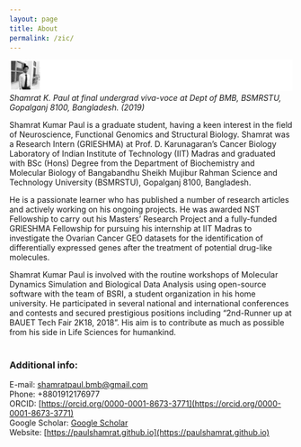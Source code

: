 ```yaml
---
layout: page
title: About
permalink: /zic/
---
```


![Shamrat Kumar Paul at Pathology Lab, CVASU. March 2019.](/images/shamrat-bmb-dept.svg)
*Shamrat K. Paul at final undergrad viva-voce at  Dept of BMB, BSMRSTU, Gopalganj 8100, Bangladesh. (2019)*


Shamrat Kumar Paul is a graduate student, having a keen interest in the field of Neuroscience, Functional Genomics and Structural Biology. Shamrat was a Research Intern (GRIESHMA) at Prof. D. Karunagaran’s Cancer Biology Laboratory of Indian Institute of Technology (IIT) Madras and graduated with BSc (Hons) Degree from the Department of Biochemistry and Molecular Biology of Bangabandhu Sheikh Mujibur Rahman Science and Technology University (BSMRSTU), Gopalganj 8100, Bangladesh.

He is a passionate learner who has published a number of research articles and actively working on his ongoing projects. He was awarded NST Fellowship to carry out his Masters’ Research Project and a fully-funded GRIESHMA Fellowship for pursuing his internship at IIT Madras to investigate the Ovarian Cancer GEO datasets for the identification of differentially expressed genes after the treatment of potential drug-like molecules.

Shamrat Kumar Paul is involved with the routine workshops of Molecular Dynamics Simulation and Biological Data Analysis using open-source software with the team of BSRI, a student organization in his home university. He participated in several national and international conferences and contests and secured prestigious positions including “2nd-Runner up at BAUET Tech Fair 2K18, 2018”. His aim is to contribute as much as possible from his side in Life Sciences for humankind.<br>
<br>

### Additional info:<br>
E-mail: shamratpaul.bmb@gmail.com <br>
Phone: +8801912176977<br>
ORCID: [https://orcid.org/0000-0001-8673-3771](https://orcid.org/0000-0001-8673-3771)<br>
Google Scholar: [Google Scholar](https://scholar.google.com/citations?user=cXPtAYwAAAAJ&hl=en)<br>
Website: [https://paulshamrat.github.io](https://paulshamrat.github.io)<br>